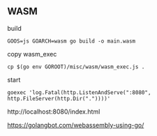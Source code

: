 ## WASM

build
```
GOOS=js GOARCH=wasm go build -o main.wasm
```

copy wasm_exec
```
cp $(go env GOROOT)/misc/wasm/wasm_exec.js .
```

start
```
goexec 'log.Fatal(http.ListenAndServe(":8080", http.FileServer(http.Dir("."))))'
```

http://localhost:8080/index.html



https://golangbot.com/webassembly-using-go/
